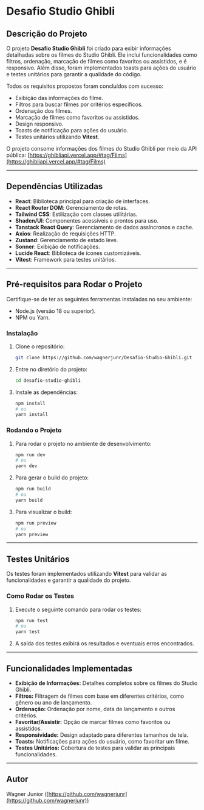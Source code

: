 # Desafio Studio Ghibli

## Descrição do Projeto

O projeto **Desafio Studio Ghibli** foi criado para exibir informações detalhadas sobre os filmes do Studio Ghibli. Ele inclui funcionalidades como filtros, ordenação, marcação de filmes como favoritos ou assistidos, e é responsivo. Além disso, foram implementados toasts para ações do usuário e testes unitários para garantir a qualidade do código.

Todos os requisitos propostos foram concluídos com sucesso:

* Exibição das informações do filme.
* Filtros para buscar filmes por critérios específicos.
* Ordenação dos filmes.
* Marcação de filmes como favoritos ou assistidos.
* Design responsivo.
* Toasts de notificação para ações do usuário.
* Testes unitários utilizando **Vitest**.

O projeto consome informações dos filmes do Studio Ghibli por meio da API pública:
[https://ghibliapi.vercel.app/#tag/Films](https://ghibliapi.vercel.app/#tag/Films)

---

## Dependências Utilizadas

* **React**: Biblioteca principal para criação de interfaces.
* **React Router DOM**: Gerenciamento de rotas.
* **Tailwind CSS**: Estilização com classes utilitárias.
* **Shadcn/UI**: Componentes acessíveis e prontos para uso.
* **Tanstack React Query**: Gerenciamento de dados assíncronos e cache.
* **Axios**: Realização de requisições HTTP.
* **Zustand**: Gerenciamento de estado leve.
* **Sonner**: Exibição de notificações.
* **Lucide React**: Biblioteca de ícones customizáveis.
* **Vitest**: Framework para testes unitários.

---

## Pré-requisitos para Rodar o Projeto

Certifique-se de ter as seguintes ferramentas instaladas no seu ambiente:

* Node.js (versão 18 ou superior).
* NPM ou Yarn.

### Instalação

1. Clone o repositório:

   ```bash
   git clone https://github.com/wagnerjunr/Desafio-Studio-Ghibli.git
   ```
2. Entre no diretório do projeto:

   ```bash
   cd desafio-studio-ghibli
   ```
3. Instale as dependências:

   ```bash
   npm install
   # ou
   yarn install
   ```

### Rodando o Projeto

1. Para rodar o projeto no ambiente de desenvolvimento:

   ```bash
   npm run dev
   # ou
   yarn dev
   ```
2. Para gerar o build do projeto:

   ```bash
   npm run build
   # ou
   yarn build
   ```
3. Para visualizar o build:

   ```bash
   npm run preview
   # ou
   yarn preview
   ```

---

## Testes Unitários

Os testes foram implementados utilizando **Vitest** para validar as funcionalidades e garantir a qualidade do projeto.

### Como Rodar os Testes

1. Execute o seguinte comando para rodar os testes:

   ```bash
   npm run test
   # ou
   yarn test
   ```
2. A saída dos testes exibirá os resultados e eventuais erros encontrados.

---

## Funcionalidades Implementadas

* **Exibição de Informações:** Detalhes completos sobre os filmes do Studio Ghibli.
* **Filtros:** Filtragem de filmes com base em diferentes critérios, como gênero ou ano de lançamento.
* **Ordenação:** Ordenação por nome, data de lançamento e outros critérios.
* **Favoritar/Assistir:** Opção de marcar filmes como favoritos ou assistidos.
* **Responsividade:** Design adaptado para diferentes tamanhos de tela.
* **Toasts:** Notificações para ações do usuário, como favoritar um filme.
* **Testes Unitários:** Cobertura de testes para validar as principais funcionalidades.

---

## Autor

Wagner Junior ([https://github.com/wagnerjunr](https://github.com/wagnerjunr))
